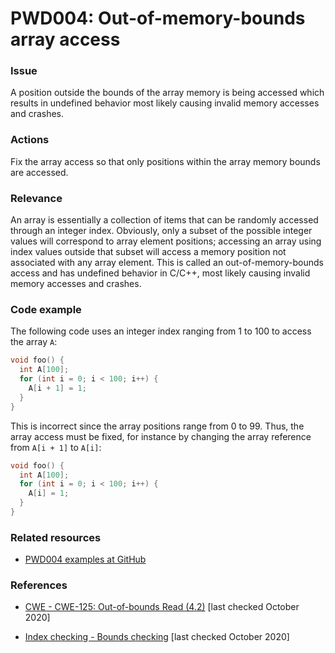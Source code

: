 # PWD004: Out-of-memory-bounds array access

### Issue

A position outside the bounds of the array memory is being accessed which
results in undefined behavior most likely causing invalid memory accesses and
crashes.

### Actions

Fix the array access so that only positions within the array memory bounds are
accessed.

### Relevance

An array is essentially a collection of items that can be randomly accessed
through an integer index. Obviously, only a subset of the possible integer
values will correspond to array element positions; accessing an array using
index values outside that subset will access a memory position not associated
with any array element. This is called an out-of-memory-bounds access and has
undefined behavior in C/C++, most likely causing invalid memory accesses and
crashes.

### Code example

The following code uses an integer index ranging from 1 to 100 to access the
array `A`:

```c
void foo() {
  int A[100];
  for (int i = 0; i < 100; i++) {
    A[i + 1] = 1;
  }
}
```

This is incorrect since the array positions range from 0 to 99. Thus, the array
access must be fixed, for instance by changing the array reference from
`A[i + 1]` to `A[i]`:

```c
void foo() {
  int A[100];
  for (int i = 0; i < 100; i++) {
    A[i] = 1;
  }
}
```

### Related resources

* [PWD004 examples at GitHub](/Checks/PWD004)

### References

* [CWE - CWE-125: Out-of-bounds Read (4.2)](https://cwe.mitre.org/data/definitions/125.html)
[last checked October 2020]

* [Index checking - Bounds checking](https://en.wikipedia.org/wiki/Bounds_checking#Index_checking)
[last checked October 2020]
